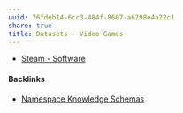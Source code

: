 ```yaml
---
uuid: 76fdeb14-6cc3-484f-8607-a6298e4a22c1
share: true
title: Datasets - Video Games
---
```

* [Steam - Software](../a767bb2e-1e7e-4ef0-a32f-766fefc91b9d)

#### Backlinks

* [Namespace Knowledge Schemas](/98674655-97b4-4c2d-a7ce-4ae6967044ac)